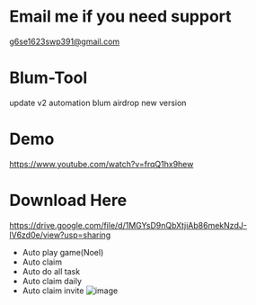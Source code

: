 # Email me if you need support

g6se1623swp391@gmail.com



# Blum-Tool
update v2
automation blum airdrop new version

# Demo

https://www.youtube.com/watch?v=frqQ1hx9hew

# Download Here

https://drive.google.com/file/d/1MGYsD9nQbXtjiAb86mekNzdJ-lV6zd0e/view?usp=sharing

+ Auto play game(Noel)
+ Auto claim
+ Auto do all task
+ Auto claim daily
+ Auto claim invite
  ![image](https://github.com/user-attachments/assets/5dfb8a8a-9cac-4676-8232-4452bb74d66e)
